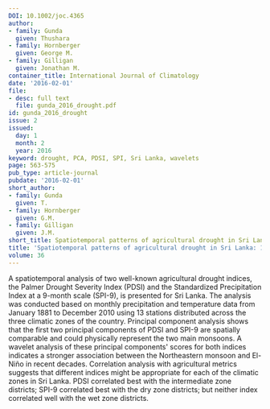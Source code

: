 ```yaml
---
DOI: 10.1002/joc.4365
author:
- family: Gunda
  given: Thushara
- family: Hornberger
  given: George M.
- family: Gilligan
  given: Jonathan M.
container_title: International Journal of Climatology
date: '2016-02-01'
file:
- desc: full text
  file: gunda_2016_drought.pdf
id: gunda_2016_drought
issue: 2
issued:
  day: 1
  month: 2
  year: 2016
keyword: drought, PCA, PDSI, SPI, Sri Lanka, wavelets
page: 563-575
pub_type: article-journal
pubdate: '2016-02-01'
short_author:
- family: Gunda
  given: T.
- family: Hornberger
  given: G.M.
- family: Gilligan
  given: J.M.
short_title: Spatiotemporal patterns of agricultural drought in Sri Lanka
title: 'Spatiotemporal patterns of agricultural drought in Sri Lanka: 1881--2010'
volume: 36
---
```

A spatiotemporal analysis of two well-known agricultural drought indices, the Palmer Drought Severity Index (PDSI) and the Standardized Precipitation Index at a 9-month scale (SPI-9), is presented for Sri Lanka. The analysis was conducted based on monthly precipitation and temperature data from January 1881 to December 2010 using 13 stations distributed across the three climatic zones of the country. Principal component analysis shows that the first two principal components of PDSI and SPI-9 are spatially comparable and could physically represent the two main monsoons. A wavelet analysis of these principal components&#x27; scores for both indices indicates a stronger association between the Northeastern monsoon and El-Ni&#241;o in recent decades. Correlation analysis with agricultural metrics suggests that different indices might be appropriate for each of the climatic zones in Sri Lanka. PDSI correlated best with the intermediate zone districts; SPI-9 correlated best with the dry zone districts; but neither index correlated well with the wet zone districts.
